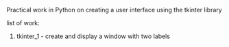 Practical work in Python on creating a user interface using the tkinter library

list of work:
1. tkinter_1 - create and display a window with two labels 